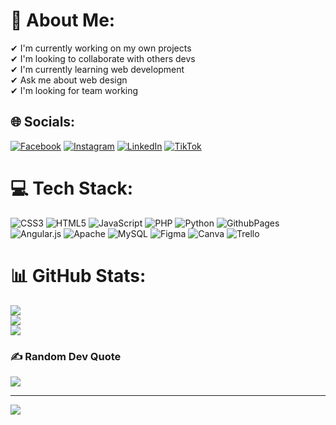 # 💫 About Me:
✔ I'm currently working on my own projects <br>✔  I'm looking to collaborate with others devs<br>✔ I'm currently learning web development <br>✔ Ask me about web design <br>✔ I'm looking for team working 


## 🌐 Socials:
[![Facebook](https://img.shields.io/badge/Facebook-%231877F2.svg?logo=Facebook&logoColor=white)](https://facebook.com/https://www.facebook.com/Davidalejandrojarramillo) [![Instagram](https://img.shields.io/badge/Instagram-%23E4405F.svg?logo=Instagram&logoColor=white)](https://instagram.com/alejo_suarez45) [![LinkedIn](https://img.shields.io/badge/LinkedIn-%230077B5.svg?logo=linkedin&logoColor=white)](https://linkedin.com/in/https://www.linkedin.com/in/david-alejandro-jaramillo-suarez-5ba329265/) [![TikTok](https://img.shields.io/badge/TikTok-%23000000.svg?logo=TikTok&logoColor=white)](https://tiktok.com/@alejandrosuarez2.0) 

# 💻 Tech Stack:
![CSS3](https://img.shields.io/badge/css3-%231572B6.svg?style=for-the-badge&logo=css3&logoColor=white) ![HTML5](https://img.shields.io/badge/html5-%23E34F26.svg?style=for-the-badge&logo=html5&logoColor=white) ![JavaScript](https://img.shields.io/badge/javascript-%23323330.svg?style=for-the-badge&logo=javascript&logoColor=%23F7DF1E) ![PHP](https://img.shields.io/badge/php-%23777BB4.svg?style=for-the-badge&logo=php&logoColor=white) ![Python](https://img.shields.io/badge/python-3670A0?style=for-the-badge&logo=python&logoColor=ffdd54) ![GithubPages](https://img.shields.io/badge/github%20pages-121013?style=for-the-badge&logo=github&logoColor=white) ![Angular.js](https://img.shields.io/badge/angular.js-%23E23237.svg?style=for-the-badge&logo=angularjs&logoColor=white) ![Apache](https://img.shields.io/badge/apache-%23D42029.svg?style=for-the-badge&logo=apache&logoColor=white) ![MySQL](https://img.shields.io/badge/mysql-%2300000f.svg?style=for-the-badge&logo=mysql&logoColor=white) ![Figma](https://img.shields.io/badge/figma-%23F24E1E.svg?style=for-the-badge&logo=figma&logoColor=white) ![Canva](https://img.shields.io/badge/Canva-%2300C4CC.svg?style=for-the-badge&logo=Canva&logoColor=white) ![Trello](https://img.shields.io/badge/Trello-%23026AA7.svg?style=for-the-badge&logo=Trello&logoColor=white)
# 📊 GitHub Stats:
![](https://github-readme-stats.vercel.app/api?username=Alejandro-suarez1&theme=midnight-purple&hide_border=false&include_all_commits=false&count_private=false)<br/>
![](https://github-readme-streak-stats.herokuapp.com/?user=Alejandro-suarez1&theme=midnight-purple&hide_border=false)<br/>
![](https://github-readme-stats.vercel.app/api/top-langs/?username=Alejandro-suarez1&theme=midnight-purple&hide_border=false&include_all_commits=false&count_private=false&layout=compact)

### ✍️ Random Dev Quote
![](https://quotes-github-readme.vercel.app/api?type=horizontal&theme=tokyonight)

---
[![](https://visitcount.itsvg.in/api?id=Alejandro-suarez1&icon=6&color=12)](https://visitcount.itsvg.in)

<!-- Proudly created with GPRM ( https://gprm.itsvg.in ) -->
